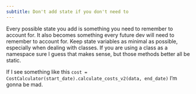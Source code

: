 ```yaml
---
subtitle: Don't add state if you don't need to
---
```


Every possible state you add is something you need to remember to account for. It also becomes something every future dev will need to remember to account for. Keep state variables as minimal as possible, especially when dealing with classes. If you are using a class as a namespace sure I guess that makes sense, but those methods better all be static.

If I see something like this `cost = CostCalculator(start_date).calculate_costs_v2(data, end_date)` I’m gonna be mad.

